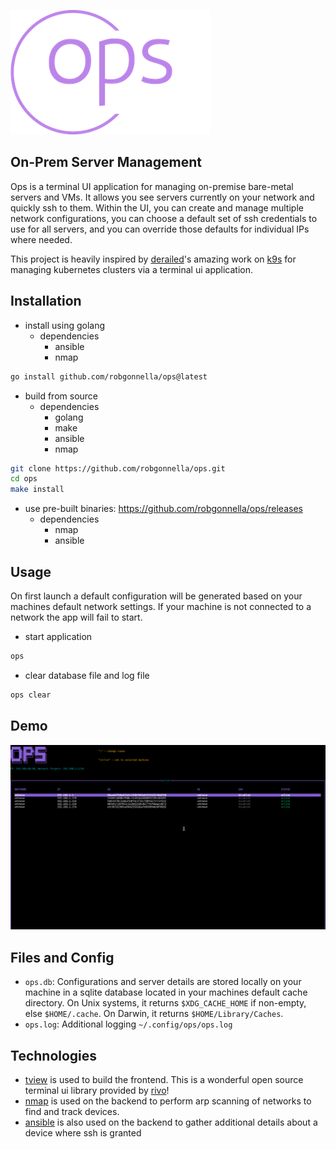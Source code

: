 ![](assets/logo-no-background-small.png)

## On-Prem Server Management

Ops is a terminal UI application for managing on-premise bare-metal servers
and VMs. It allows you see servers currently on your network and quickly ssh to
them. Within the UI, you can create and manage multiple network configurations,
you can choose a default set of ssh credentials to use for all servers, and you
can override those defaults for individual IPs where needed.

This project is heavily inspired by [derailed]'s amazing work on [k9s] for
managing kubernetes clusters via a terminal ui application.

## Installation

- install using golang
  - dependencies
    - ansible
    - nmap

```bash
go install github.com/robgonnella/ops@latest
```

- build from source
  - dependencies
    - golang
    - make
    - ansible
    - nmap

```bash
git clone https://github.com/robgonnella/ops.git
cd ops
make install
```

- use pre-built binaries: https://github.com/robgonnella/ops/releases
  - dependencies
    - nmap
    - ansible

## Usage

On first launch a default configuration will be generated based on your machines
default network settings. If your machine is not connected to a network the app
will fail to start.

- start application

```bash
ops
```

- clear database file and log file

```bash
ops clear
```

## Demo

![](assets/ops-demo.gif)

## Files and Config

- `ops.db`: Configurations and server details are stored locally on your machine
  in a sqlite database located in your machines default cache directory. On Unix
  systems, it returns `$XDG_CACHE_HOME` if non-empty, else `$HOME/.cache`. On
  Darwin, it returns `$HOME/Library/Caches`.
- `ops.log`: Additional logging `~/.config/ops/ops.log`

## Technologies

- [tview] is used to build the frontend. This is a wonderful open source
  terminal ui library provided by [rivo]!
- [nmap] is used on the backend to perform arp scanning of networks to find
  and track devices.
- [ansible] is also used on the backend to gather additional details about a
  device where ssh is granted

[rivo]: https://github.com/rivo
[tview]: https://github.com/rivo/tview
[ansible]: https://docs.ansible.com/
[nmap]: https://nmap.org/
[k9s]: https://github.com/derailed/k9s
[derailed]: https://github.com/derailed
